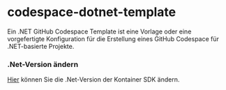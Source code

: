 # codespace-dotnet-template
Ein .NET GitHub Codespace Template ist eine Vorlage oder eine vorgefertigte Konfiguration für die Erstellung eines GitHub Codespace für .NET-basierte Projekte.

### .Net-Version ändern
<a href="[../../.devcontainer/devcontainer.json#L11">Hier</a> können Sie die .Net-Version der Kontainer SDK ändern.
